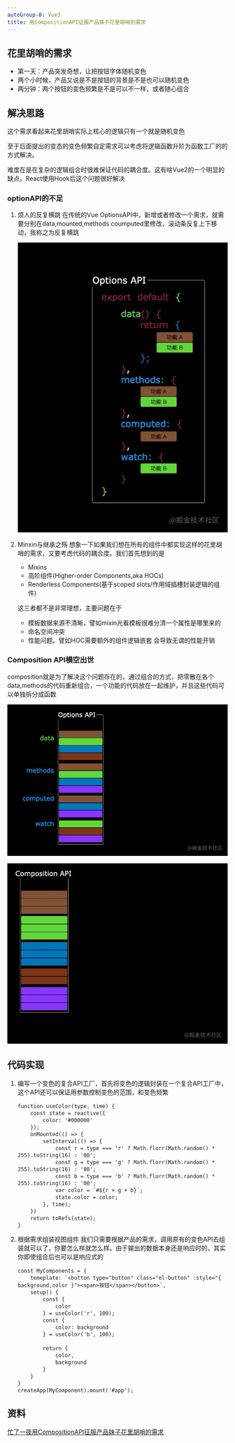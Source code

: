 ```yaml
---
autoGroup-0: Vue3
title: 用CompositionAPI征服产品妹子花里胡哨的需求
---
```

## 花里胡哨的需求
- 第一天：产品突发奇想，让把按钮字体随机变色
- 两个小时候，产品又说是不是按钮的背景是不是也可以随机变色
- 两分钟：两个按钮的变色频繁是不是可以不一样，或者随心组合

## 解决思路
这个需求看起来花里胡哨实际上核心的逻辑只有一个就是随机变色

至于后面提出的变态的变色频繁自定需求可以考虑将逻辑函数升阶为函数工厂的的方式解决。

难度在是在复杂的逻辑组合时很难保证代码的耦合度。这有啥Vue2的一个明显的缺点。React使用Hook后这个问题很好解决

### optionAPI的不足
1. 烦人的反复横跳
    在传统的Vue OptionsAPI中，新增或者修改一个需求，就需要分别在data,mounted,methods coumputed里修改，滚动条反复上下移动，我称之为反复横跳

    ![vue2 反复横跳](./images/568b0ced69f241d282cf2c512e4e5f33_tplv-k3u1fbpfcp-watermark.gif)

2. Minxin与继承之殇
    想象一下如果我们想在所有的组件中都实现这样的花里胡哨的需求，又要考虑代码的耦合度。我们首先想到的是
    - Mixins
    - 高阶组件(Higher-order Components,aka HOCs)
    - Renderless Components(基于scoped slots/作用域插槽封装逻辑的组件)

    这三者都不是非常理想，主要问题在于
    - 模板数据来源不清晰，譬如mixin光看模板很难分清一个属性是哪里来的
    - 命名空间冲突
    - 性能问题。譬如HOC需要额外的组件逻辑嵌套 会导致无谓的性能开销
### Composition API横空出世
composition就是为了解决这个问题存在的，通过组合的方式，把零散在各个data,methods的代码重新组合，一个功能的代码放在一起维护，并且这些代码可以单独拆分成函数

![Composition 重新组合](./images/d05799744a6341fd908ec03e5916d7b6_tplv-k3u1fbpfcp-watermark.gif)

![Composition 单独拆分函数](./images/4146605abc9c4b638863e9a3f2f1b001_tplv-k3u1fbpfcp-watermark.gif)

## 代码实现
1. 编写一个变色的复合API工厂，首先将变色的逻辑封装在一个复合API工厂中，这个API还可以保证用参数控制变色的范围，和变色频繁
    ```
    function useColor(type, time) {
        const state = reactive({
            color: '#000000'
        });
        onMounted(() => {
            setInterval(() => {
                const r = type === 'r' ? Math.florr(Math.random() * 255).toString(16) : '00';
                const g = type === 'g' ? Math.florr(Math.random() * 255).toString(16) : '00';
                const b = type === 'b' ? Math.florr(Math.random() * 255).toString(16) : '00';
                var color = `#${r + g + b}`;
                state.color = color;
            }, time);
        })
        return toRefs(state);
    }
    ```
2. 根据需求组装视图组件
    我们只需要根据产品的需求，调用原有的变色API去组装就可以了，你要怎么样就怎么样。由于输出的数据本身还是响应时的，其实你即使组合后也可以是响应式的
    ```
    const MyComponents = {
        temeplate: `<button type="button" class="el-button" :style="{ background,color }"><span>按钮</span></button>`,
        setup() {
            const {
                color
            } = useColor('r', 100);
            const {
                color: background
            } = useColor('b', 100);

            return {
                color, 
                background
            }
        }
    }
    createApp(MyComponent).mount('#app');
    ```

## 资料
[忙了一夜用CompositionAPI征服产品妹子花里胡哨的需求](https://juejin.cn/post/6891885484524437518)
